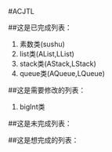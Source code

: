 #ACJTL

##这是已完成列表：
1. 素数类(sushu)
2. list类(AList,LList)
3. stack类(AStack,LStack)
4. queue类(AQueue,LQueue)

##这是需要修改的列表：
1. bigInt类

##这是未完成列表：


##这是想完成的列表：